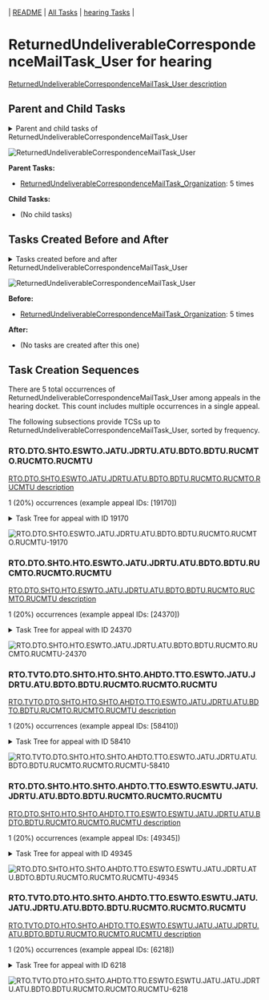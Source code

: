 <!-- DO NOT EDIT THIS FILE.  This file is autogenerated. -->
| [README](../README.md) | [All Tasks](../alltasks.md) | [hearing Tasks](tasklist.md) |

# ReturnedUndeliverableCorrespondenceMailTask_User for hearing

[ReturnedUndeliverableCorrespondenceMailTask_User description](../descr/ReturnedUndeliverableCorrespondenceMailTask_User.md)

## Parent and Child Tasks

<details><summary markdown='span'>Parent and child tasks of ReturnedUndeliverableCorrespondenceMailTask_User
</summary>

```
digraph G {
rankdir=LR;
node [shape=box]
"ReturnedUndeliverableCorrespondenceMailTask_Organization" -> "ReturnedUndeliverableCorrespondenceMailTask_User" [label=5]
}
```
</details>

![ReturnedUndeliverableCorrespondenceMailTask_User](dot/ReturnedUndeliverableCorrespondenceMailTask_User-parentchild.dot.png)

**Parent Tasks:**

   * [ReturnedUndeliverableCorrespondenceMailTask_Organization](ReturnedUndeliverableCorrespondenceMailTask_Organization.md): 5 times

**Child Tasks:**

   * (No child tasks)

## Tasks Created Before and After

<details><summary markdown='span'>Tasks created before and after ReturnedUndeliverableCorrespondenceMailTask_User</summary>

```
digraph G {
rankdir=LR;

"ReturnedUndeliverableCorrespondenceMailTask_Organization" -> "ReturnedUndeliverableCorrespondenceMailTask_User" [label=5]
}
```
</details>

![ReturnedUndeliverableCorrespondenceMailTask_User](dot/ReturnedUndeliverableCorrespondenceMailTask_User.dot.png)

**Before:**

   * [ReturnedUndeliverableCorrespondenceMailTask_Organization](ReturnedUndeliverableCorrespondenceMailTask_Organization.md): 5 times

**After:**

   * (No tasks are created after this one)

## Task Creation Sequences

There are 5 total occurrences of ReturnedUndeliverableCorrespondenceMailTask_User among appeals in the hearing docket.  This count includes multiple occurrences in a single appeal.

The following subsections provide TCSs up to ReturnedUndeliverableCorrespondenceMailTask_User, sorted by frequency.

### RTO.DTO.SHTO.ESWTO.JATU.JDRTU.ATU.BDTO.BDTU.RUCMTO.RUCMTO.RUCMTU

[RTO.DTO.SHTO.ESWTO.JATU.JDRTU.ATU.BDTO.BDTU.RUCMTO.RUCMTO.RUCMTU description](../descr/RTO.DTO.SHTO.ESWTO.JATU.JDRTU.ATU.BDTO.BDTU.RUCMTO.RUCMTO.RUCMTU.md)

1 (20%) occurrences (example appeal IDs: [19170])

<details><summary markdown='span'>Task Tree for appeal with ID 19170</summary>

```
@startuml
skinparam {
  ObjectBorderColor #555
  ObjectBorderThickness 0
  ObjectFontStyle bold
  ObjectFontSize 14
  ObjectAttributeFontColor #333
  ObjectAttributeFontSize 12
}
  object 0.RootTask #8dd3c7 {
Organization
}
  object 1.TrackVeteranTask #bebada {
Organization
}
  object 2.DistributionTask #ffffb3 {
Organization
}
  object 3.HearingTask #fb8072 {
Organization
}
  object 4.ScheduleHearingTask #80b1d3 {
Organization
}
  object 5.HearingAdminActionVerifyAddressTask #ffed6f {
Organization
}
  object 6.AssignHearingDispositionTask #8dd3c7 {
Organization
}
  object 7.EvidenceSubmissionWindowTask #fccde5 {
Organization
}
  object 8.JudgeAssignTask #ccebc5 {
User
}
  object 9.JudgeDecisionReviewTask #d9d9d9 {
User
}
  object 10.AttorneyTask #bc80bd {
User
}
  object 11.BvaDispatchTask #b3de69 {
Organization
}
  object 12.BvaDispatchTask #b3de69 {
User
}
  object 13.BvaDispatchTask #b3de69 {
User
}
  object 14.ReturnedUndeliverableCorrespondenceMailTask #fdb462 {
Organization
}
  object 15.ReturnedUndeliverableCorrespondenceMailTask #fdb462 {
Organization
}
  object 16.ReturnedUndeliverableCorrespondenceMailTask #fdb462 {
User  <back:white>    </back>
}
  object 17.ReturnedUndeliverableCorrespondenceMailTask #fdb462 {
User  <back:white>    </back>
}
0.RootTask -- 1.TrackVeteranTask
0.RootTask -- 2.DistributionTask
2.DistributionTask -- 3.HearingTask
3.HearingTask -- 4.ScheduleHearingTask
4.ScheduleHearingTask -- 5.HearingAdminActionVerifyAddressTask
3.HearingTask -- 6.AssignHearingDispositionTask
2.DistributionTask -- 7.EvidenceSubmissionWindowTask
0.RootTask -- 8.JudgeAssignTask
0.RootTask -- 9.JudgeDecisionReviewTask
9.JudgeDecisionReviewTask -- 10.AttorneyTask
0.RootTask -- 11.BvaDispatchTask
11.BvaDispatchTask -- 12.BvaDispatchTask
11.BvaDispatchTask -- 13.BvaDispatchTask
0.RootTask -- 14.ReturnedUndeliverableCorrespondenceMailTask
14.ReturnedUndeliverableCorrespondenceMailTask -- 15.ReturnedUndeliverableCorrespondenceMailTask
15.ReturnedUndeliverableCorrespondenceMailTask -- 16.ReturnedUndeliverableCorrespondenceMailTask
15.ReturnedUndeliverableCorrespondenceMailTask -- 17.ReturnedUndeliverableCorrespondenceMailTask
@enduml
```
</details>

![RTO.DTO.SHTO.ESWTO.JATU.JDRTU.ATU.BDTO.BDTU.RUCMTO.RUCMTO.RUCMTU-19170](uml/RTO.DTO.SHTO.ESWTO.JATU.JDRTU.ATU.BDTO.BDTU.RUCMTO.RUCMTO.RUCMTU-19170.png)

### RTO.DTO.SHTO.HTO.ESWTO.JATU.JDRTU.ATU.BDTO.BDTU.RUCMTO.RUCMTO.RUCMTU

[RTO.DTO.SHTO.HTO.ESWTO.JATU.JDRTU.ATU.BDTO.BDTU.RUCMTO.RUCMTO.RUCMTU description](../descr/RTO.DTO.SHTO.HTO.ESWTO.JATU.JDRTU.ATU.BDTO.BDTU.RUCMTO.RUCMTO.RUCMTU.md)

1 (20%) occurrences (example appeal IDs: [24370])

<details><summary markdown='span'>Task Tree for appeal with ID 24370</summary>

```
@startuml
skinparam {
  ObjectBorderColor #555
  ObjectBorderThickness 0
  ObjectFontStyle bold
  ObjectFontSize 14
  ObjectAttributeFontColor #333
  ObjectAttributeFontSize 12
}
  object 0.RootTask #8dd3c7 {
Organization
}
  object 1.DistributionTask #ffffb3 {
Organization
}
  object 2.HearingTask #fb8072 {
Organization
}
  object 3.ScheduleHearingTask #80b1d3 {
Organization
}
  object 4.AssignHearingDispositionTask #8dd3c7 {
Organization
}
  object 5.HearingTask #fb8072 {
Organization
}
  object 6.AssignHearingDispositionTask #8dd3c7 {
Organization
}
  object 7.HearingTask #fb8072 {
Organization
}
  object 8.ScheduleHearingTask #80b1d3 {
Organization
}
  object 9.EvidenceSubmissionWindowTask #fccde5 {
Organization
}
  object 10.JudgeAssignTask #ccebc5 {
User
}
  object 11.ScheduleHearingColocatedTask #ccebc5 {
Organization
}
  object 12.JudgeDecisionReviewTask #d9d9d9 {
User
}
  object 13.AttorneyTask #bc80bd {
User
}
  object 14.BvaDispatchTask #b3de69 {
Organization
}
  object 15.BvaDispatchTask #b3de69 {
User
}
  object 16.ReturnedUndeliverableCorrespondenceMailTask #fdb462 {
Organization
}
  object 17.ReturnedUndeliverableCorrespondenceMailTask #fdb462 {
Organization
}
  object 18.ReturnedUndeliverableCorrespondenceMailTask #fdb462 {
User  <back:white>    </back>
}
  object 19.ReturnedUndeliverableCorrespondenceMailTask #fdb462 {
User  <back:white>    </back>
}
  object 20.ReturnedUndeliverableCorrespondenceMailTask #fdb462 {
User  <back:white>    </back>
}
0.RootTask -- 1.DistributionTask
1.DistributionTask -- 2.HearingTask
2.HearingTask -- 3.ScheduleHearingTask
2.HearingTask -- 4.AssignHearingDispositionTask
1.DistributionTask -- 5.HearingTask
5.HearingTask -- 6.AssignHearingDispositionTask
1.DistributionTask -- 7.HearingTask
7.HearingTask -- 8.ScheduleHearingTask
7.HearingTask -- 9.EvidenceSubmissionWindowTask
0.RootTask -- 10.JudgeAssignTask
10.JudgeAssignTask -- 11.ScheduleHearingColocatedTask
0.RootTask -- 12.JudgeDecisionReviewTask
12.JudgeDecisionReviewTask -- 13.AttorneyTask
0.RootTask -- 14.BvaDispatchTask
14.BvaDispatchTask -- 15.BvaDispatchTask
0.RootTask -- 16.ReturnedUndeliverableCorrespondenceMailTask
16.ReturnedUndeliverableCorrespondenceMailTask -- 17.ReturnedUndeliverableCorrespondenceMailTask
17.ReturnedUndeliverableCorrespondenceMailTask -- 18.ReturnedUndeliverableCorrespondenceMailTask
17.ReturnedUndeliverableCorrespondenceMailTask -- 19.ReturnedUndeliverableCorrespondenceMailTask
17.ReturnedUndeliverableCorrespondenceMailTask -- 20.ReturnedUndeliverableCorrespondenceMailTask
@enduml
```
</details>

![RTO.DTO.SHTO.HTO.ESWTO.JATU.JDRTU.ATU.BDTO.BDTU.RUCMTO.RUCMTO.RUCMTU-24370](uml/RTO.DTO.SHTO.HTO.ESWTO.JATU.JDRTU.ATU.BDTO.BDTU.RUCMTO.RUCMTO.RUCMTU-24370.png)

### RTO.TVTO.DTO.SHTO.HTO.SHTO.AHDTO.TTO.ESWTO.JATU.JDRTU.ATU.BDTO.BDTU.RUCMTO.RUCMTO.RUCMTU

[RTO.TVTO.DTO.SHTO.HTO.SHTO.AHDTO.TTO.ESWTO.JATU.JDRTU.ATU.BDTO.BDTU.RUCMTO.RUCMTO.RUCMTU description](../descr/RTO.TVTO.DTO.SHTO.HTO.SHTO.AHDTO.TTO.ESWTO.JATU.JDRTU.ATU.BDTO.BDTU.RUCMTO.RUCMTO.RUCMTU.md)

1 (20%) occurrences (example appeal IDs: [58410])

<details><summary markdown='span'>Task Tree for appeal with ID 58410</summary>

```
@startuml
skinparam {
  ObjectBorderColor #555
  ObjectBorderThickness 0
  ObjectFontStyle bold
  ObjectFontSize 14
  ObjectAttributeFontColor #333
  ObjectAttributeFontSize 12
}
  object 0.RootTask #8dd3c7 {
Organization
}
  object 1.TrackVeteranTask #bebada {
Organization
}
  object 2.DistributionTask #ffffb3 {
Organization
}
  object 3.HearingTask #fb8072 {
Organization
}
  object 4.ScheduleHearingTask #80b1d3 {
Organization
}
  object 5.AssignHearingDispositionTask #8dd3c7 {
Organization
}
  object 6.HearingTask #fb8072 {
Organization
}
  object 7.ScheduleHearingTask #80b1d3 {
Organization
}
  object 8.AssignHearingDispositionTask #8dd3c7 {
Organization
}
  object 9.TranscriptionTask #fb8072 {
Organization
}
  object 10.EvidenceSubmissionWindowTask #fccde5 {
Organization
}
  object 11.JudgeAssignTask #ccebc5 {
User
}
  object 12.JudgeAssignTask #ccebc5 {
User
}
  object 13.JudgeDecisionReviewTask #d9d9d9 {
User
}
  object 14.AttorneyTask #bc80bd {
User
}
  object 15.BvaDispatchTask #b3de69 {
Organization
}
  object 16.BvaDispatchTask #b3de69 {
User
}
  object 17.ReturnedUndeliverableCorrespondenceMailTask #fdb462 {
Organization
}
  object 18.ReturnedUndeliverableCorrespondenceMailTask #fdb462 {
Organization
}
  object 19.ReturnedUndeliverableCorrespondenceMailTask #fdb462 {
User  <back:white>    </back>
}
  object 20.ReturnedUndeliverableCorrespondenceMailTask #fdb462 {
User  <back:white>    </back>
}
0.RootTask -- 1.TrackVeteranTask
0.RootTask -- 2.DistributionTask
2.DistributionTask -- 3.HearingTask
3.HearingTask -- 4.ScheduleHearingTask
3.HearingTask -- 5.AssignHearingDispositionTask
2.DistributionTask -- 6.HearingTask
6.HearingTask -- 7.ScheduleHearingTask
6.HearingTask -- 8.AssignHearingDispositionTask
8.AssignHearingDispositionTask -- 9.TranscriptionTask
8.AssignHearingDispositionTask -- 10.EvidenceSubmissionWindowTask
0.RootTask -- 11.JudgeAssignTask
0.RootTask -- 12.JudgeAssignTask
0.RootTask -- 13.JudgeDecisionReviewTask
13.JudgeDecisionReviewTask -- 14.AttorneyTask
0.RootTask -- 15.BvaDispatchTask
15.BvaDispatchTask -- 16.BvaDispatchTask
0.RootTask -- 17.ReturnedUndeliverableCorrespondenceMailTask
17.ReturnedUndeliverableCorrespondenceMailTask -- 18.ReturnedUndeliverableCorrespondenceMailTask
18.ReturnedUndeliverableCorrespondenceMailTask -- 19.ReturnedUndeliverableCorrespondenceMailTask
18.ReturnedUndeliverableCorrespondenceMailTask -- 20.ReturnedUndeliverableCorrespondenceMailTask
@enduml
```
</details>

![RTO.TVTO.DTO.SHTO.HTO.SHTO.AHDTO.TTO.ESWTO.JATU.JDRTU.ATU.BDTO.BDTU.RUCMTO.RUCMTO.RUCMTU-58410](uml/RTO.TVTO.DTO.SHTO.HTO.SHTO.AHDTO.TTO.ESWTO.JATU.JDRTU.ATU.BDTO.BDTU.RUCMTO.RUCMTO.RUCMTU-58410.png)

### RTO.DTO.SHTO.HTO.SHTO.AHDTO.TTO.ESWTO.ESWTU.JATU.JDRTU.ATU.BDTO.BDTU.RUCMTO.RUCMTO.RUCMTU

[RTO.DTO.SHTO.HTO.SHTO.AHDTO.TTO.ESWTO.ESWTU.JATU.JDRTU.ATU.BDTO.BDTU.RUCMTO.RUCMTO.RUCMTU description](../descr/RTO.DTO.SHTO.HTO.SHTO.AHDTO.TTO.ESWTO.ESWTU.JATU.JDRTU.ATU.BDTO.BDTU.RUCMTO.RUCMTO.RUCMTU.md)

1 (20%) occurrences (example appeal IDs: [49345])

<details><summary markdown='span'>Task Tree for appeal with ID 49345</summary>

```
@startuml
skinparam {
  ObjectBorderColor #555
  ObjectBorderThickness 0
  ObjectFontStyle bold
  ObjectFontSize 14
  ObjectAttributeFontColor #333
  ObjectAttributeFontSize 12
}
  object 0.RootTask #8dd3c7 {
Organization
}
  object 1.TrackVeteranTask #bebada {
Organization
}
  object 2.DistributionTask #ffffb3 {
Organization
}
  object 3.HearingTask #fb8072 {
Organization
}
  object 4.ScheduleHearingTask #80b1d3 {
Organization
}
  object 5.AssignHearingDispositionTask #8dd3c7 {
Organization
}
  object 6.HearingTask #fb8072 {
Organization
}
  object 7.ScheduleHearingTask #80b1d3 {
Organization
}
  object 8.AssignHearingDispositionTask #8dd3c7 {
Organization
}
  object 9.TranscriptionTask #fb8072 {
Organization
}
  object 10.EvidenceSubmissionWindowTask #fccde5 {
Organization
}
  object 11.EvidenceSubmissionWindowTask #fccde5 {
User
}
  object 12.JudgeAssignTask #ccebc5 {
User
}
  object 13.JudgeDecisionReviewTask #d9d9d9 {
User
}
  object 14.AttorneyTask #bc80bd {
User
}
  object 15.BvaDispatchTask #b3de69 {
Organization
}
  object 16.BvaDispatchTask #b3de69 {
User
}
  object 17.ReturnedUndeliverableCorrespondenceMailTask #fdb462 {
Organization
}
  object 18.ReturnedUndeliverableCorrespondenceMailTask #fdb462 {
Organization
}
  object 19.ReturnedUndeliverableCorrespondenceMailTask #fdb462 {
User  <back:white>    </back>
}
  object 20.ReturnedUndeliverableCorrespondenceMailTask #fdb462 {
User  <back:white>    </back>
}
  object 21.ReturnedUndeliverableCorrespondenceMailTask #fdb462 {
User  <back:white>    </back>
}
  object 22.ReturnedUndeliverableCorrespondenceMailTask #fdb462 {
User  <back:white>    </back>
}
0.RootTask -- 1.TrackVeteranTask
0.RootTask -- 2.DistributionTask
2.DistributionTask -- 3.HearingTask
3.HearingTask -- 4.ScheduleHearingTask
3.HearingTask -- 5.AssignHearingDispositionTask
2.DistributionTask -- 6.HearingTask
6.HearingTask -- 7.ScheduleHearingTask
6.HearingTask -- 8.AssignHearingDispositionTask
8.AssignHearingDispositionTask -- 9.TranscriptionTask
8.AssignHearingDispositionTask -- 10.EvidenceSubmissionWindowTask
10.EvidenceSubmissionWindowTask -- 11.EvidenceSubmissionWindowTask
0.RootTask -- 12.JudgeAssignTask
0.RootTask -- 13.JudgeDecisionReviewTask
13.JudgeDecisionReviewTask -- 14.AttorneyTask
0.RootTask -- 15.BvaDispatchTask
15.BvaDispatchTask -- 16.BvaDispatchTask
0.RootTask -- 17.ReturnedUndeliverableCorrespondenceMailTask
17.ReturnedUndeliverableCorrespondenceMailTask -- 18.ReturnedUndeliverableCorrespondenceMailTask
18.ReturnedUndeliverableCorrespondenceMailTask -- 19.ReturnedUndeliverableCorrespondenceMailTask
18.ReturnedUndeliverableCorrespondenceMailTask -- 20.ReturnedUndeliverableCorrespondenceMailTask
18.ReturnedUndeliverableCorrespondenceMailTask -- 21.ReturnedUndeliverableCorrespondenceMailTask
18.ReturnedUndeliverableCorrespondenceMailTask -- 22.ReturnedUndeliverableCorrespondenceMailTask
@enduml
```
</details>

![RTO.DTO.SHTO.HTO.SHTO.AHDTO.TTO.ESWTO.ESWTU.JATU.JDRTU.ATU.BDTO.BDTU.RUCMTO.RUCMTO.RUCMTU-49345](uml/RTO.DTO.SHTO.HTO.SHTO.AHDTO.TTO.ESWTO.ESWTU.JATU.JDRTU.ATU.BDTO.BDTU.RUCMTO.RUCMTO.RUCMTU-49345.png)

### RTO.TVTO.DTO.HTO.SHTO.AHDTO.TTO.ESWTO.ESWTU.JATU.JATU.JDRTU.ATU.BDTO.BDTU.RUCMTO.RUCMTO.RUCMTU

[RTO.TVTO.DTO.HTO.SHTO.AHDTO.TTO.ESWTO.ESWTU.JATU.JATU.JDRTU.ATU.BDTO.BDTU.RUCMTO.RUCMTO.RUCMTU description](../descr/RTO.TVTO.DTO.HTO.SHTO.AHDTO.TTO.ESWTO.ESWTU.JATU.JATU.JDRTU.ATU.BDTO.BDTU.RUCMTO.RUCMTO.RUCMTU.md)

1 (20%) occurrences (example appeal IDs: [6218])

<details><summary markdown='span'>Task Tree for appeal with ID 6218</summary>

```
@startuml
skinparam {
  ObjectBorderColor #555
  ObjectBorderThickness 0
  ObjectFontStyle bold
  ObjectFontSize 14
  ObjectAttributeFontColor #333
  ObjectAttributeFontSize 12
}
  object 0.RootTask #8dd3c7 {
Organization
}
  object 1.TrackVeteranTask #bebada {
Organization
}
  object 2.DistributionTask #ffffb3 {
Organization
}
  object 3.HearingTask #fb8072 {
Organization
}
  object 4.ScheduleHearingTask #80b1d3 {
Organization
}
  object 5.AssignHearingDispositionTask #8dd3c7 {
Organization
}
  object 6.TranscriptionTask #fb8072 {
Organization
}
  object 7.EvidenceSubmissionWindowTask #fccde5 {
Organization
}
  object 8.EvidenceSubmissionWindowTask #fccde5 {
User
}
  object 9.JudgeAssignTask #ccebc5 {
User
}
  object 10.JudgeDecisionReviewTask #d9d9d9 {
User
}
  object 11.AttorneyTask #bc80bd {
User
}
  object 12.JudgeAssignTask #ccebc5 {
User
}
  object 13.JudgeDecisionReviewTask #d9d9d9 {
User
}
  object 14.AttorneyTask #bc80bd {
User
}
  object 15.BvaDispatchTask #b3de69 {
Organization
}
  object 16.BvaDispatchTask #b3de69 {
User
}
  object 17.ReturnedUndeliverableCorrespondenceMailTask #fdb462 {
Organization
}
  object 18.ReturnedUndeliverableCorrespondenceMailTask #fdb462 {
Organization
}
  object 19.ReturnedUndeliverableCorrespondenceMailTask #fdb462 {
User  <back:white>    </back>
}
  object 20.ReturnedUndeliverableCorrespondenceMailTask #fdb462 {
User  <back:white>    </back>
}
  object 21.ReturnedUndeliverableCorrespondenceMailTask #fdb462 {
User  <back:white>    </back>
}
0.RootTask -- 1.TrackVeteranTask
0.RootTask -- 2.DistributionTask
2.DistributionTask -- 3.HearingTask
3.HearingTask -- 4.ScheduleHearingTask
3.HearingTask -- 5.AssignHearingDispositionTask
5.AssignHearingDispositionTask -- 6.TranscriptionTask
5.AssignHearingDispositionTask -- 7.EvidenceSubmissionWindowTask
7.EvidenceSubmissionWindowTask -- 8.EvidenceSubmissionWindowTask
0.RootTask -- 9.JudgeAssignTask
0.RootTask -- 10.JudgeDecisionReviewTask
10.JudgeDecisionReviewTask -- 11.AttorneyTask
0.RootTask -- 12.JudgeAssignTask
0.RootTask -- 13.JudgeDecisionReviewTask
13.JudgeDecisionReviewTask -- 14.AttorneyTask
0.RootTask -- 15.BvaDispatchTask
15.BvaDispatchTask -- 16.BvaDispatchTask
0.RootTask -- 17.ReturnedUndeliverableCorrespondenceMailTask
17.ReturnedUndeliverableCorrespondenceMailTask -- 18.ReturnedUndeliverableCorrespondenceMailTask
18.ReturnedUndeliverableCorrespondenceMailTask -- 19.ReturnedUndeliverableCorrespondenceMailTask
18.ReturnedUndeliverableCorrespondenceMailTask -- 20.ReturnedUndeliverableCorrespondenceMailTask
18.ReturnedUndeliverableCorrespondenceMailTask -- 21.ReturnedUndeliverableCorrespondenceMailTask
@enduml
```
</details>

![RTO.TVTO.DTO.HTO.SHTO.AHDTO.TTO.ESWTO.ESWTU.JATU.JATU.JDRTU.ATU.BDTO.BDTU.RUCMTO.RUCMTO.RUCMTU-6218](uml/RTO.TVTO.DTO.HTO.SHTO.AHDTO.TTO.ESWTO.ESWTU.JATU.JATU.JDRTU.ATU.BDTO.BDTU.RUCMTO.RUCMTO.RUCMTU-6218.png)

